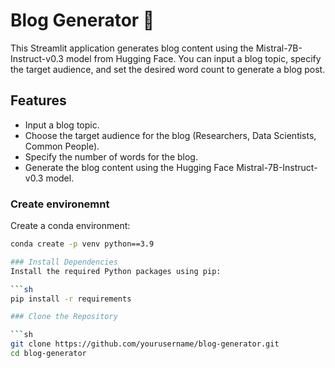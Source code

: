 # Blog Generator 🤖

This Streamlit application generates blog content using the Mistral-7B-Instruct-v0.3 model from Hugging Face. You can input a blog topic, specify the target audience, and set the desired word count to generate a blog post.

## Features

- Input a blog topic.
- Choose the target audience for the blog (Researchers, Data Scientists, Common People).
- Specify the number of words for the blog.
- Generate the blog content using the Hugging Face Mistral-7B-Instruct-v0.3 model.

### Create environemnt
Create a conda environment:

```sh
conda create -p venv python==3.9

### Install Dependencies
Install the required Python packages using pip:

```sh
pip install -r requirements

### Clone the Repository

```sh
git clone https://github.com/yourusername/blog-generator.git
cd blog-generator
